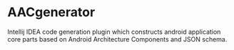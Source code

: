 # AACgenerator
Intellij IDEA code generation plugin which constructs android application core parts based on Android Architecture Components and JSON schema.
